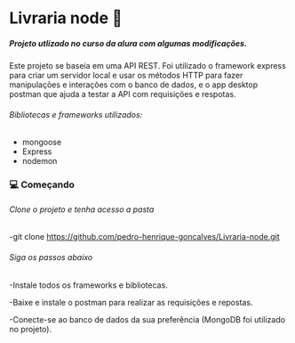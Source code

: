 # Livraria node :book:

##### Projeto utlizado no curso da alura com algumas modificações.

Este projeto se baseia em uma API REST. Foi utilizado o framework express para criar um servidor local e usar os métodos HTTP para fazer manipulações e interações com o banco de dados, e o app desktop postman que ajuda a testar a API com requisições e respotas.

###### Bibliotecas e frameworks utilizados:
- mongoose
- Express
- nodemon

### :computer: Começando

###### Clone o projeto e tenha acesso a pasta

-git clone https://github.com/pedro-henrique-goncalves/Livraria-node.git

###### Siga os passos abaixo
-Instale todos os frameworks e bibliotecas.

-Baixe e instale o postman para realizar as requisições e repostas.

-Conecte-se ao banco de dados da sua preferência (MongoDB foi utilizado no projeto).